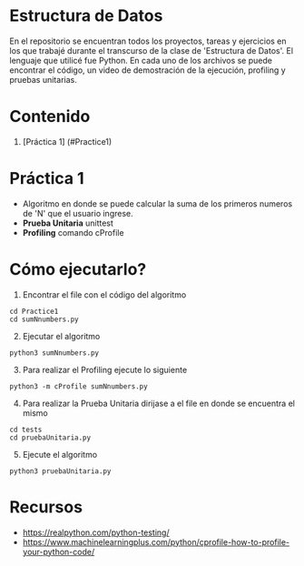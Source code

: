 # Estructura de Datos
En el repositorio se encuentran todos los proyectos, tareas y ejercicios en los que trabajé durante el transcurso de la clase de 'Estructura de Datos'. El lenguaje que utilicé fue Python.
En cada uno de los archivos se puede encontrar el código, un video de demostración de la ejecución, profiling y pruebas unitarias.

# Contenido
1. [Práctica 1]  (#Practice1)

# Práctica 1
- Algoritmo en donde se puede calcular la suma de los primeros numeros de 'N' que el usuario ingrese.
- **Prueba Unitaria** unittest
- **Profiling** comando cProfile

# Cómo ejecutarlo?
1. Encontrar el file con el código del algoritmo
```
cd Practice1
cd sumNnumbers.py
```

2. Ejecutar el algoritmo
```
python3 sumNnumbers.py
```

3. Para realizar el Profiling ejecute lo siguiente
```
python3 -m cProfile sumNnumbers.py
```

4. Para realizar la Prueba Unitaria dirijase a el file en donde se encuentra el mismo
```
cd tests
cd pruebaUnitaria.py
```

5. Ejecute el algoritmo
```
python3 pruebaUnitaria.py
```

# Recursos
- https://realpython.com/python-testing/ 
- https://www.machinelearningplus.com/python/cprofile-how-to-profile-your-python-code/ 
